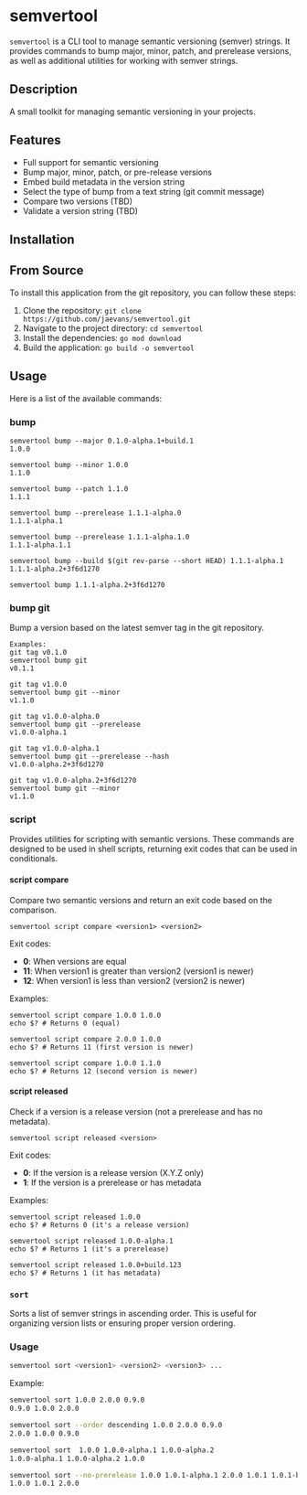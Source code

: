 # semvertool

`semvertool` is a CLI tool to manage semantic versioning (semver) strings. It provides commands to bump major, minor, patch, and prerelease versions, as well as additional utilities for working with semver strings.

## Description

A small toolkit for managing semantic versioning in your projects.

## Features

- Full support for semantic versioning
- Bump major, minor, patch, or pre-release versions
- Embed build metadata in the version string
- Select the type of bump from a text string (git commit message)
- Compare two versions (TBD)
- Validate a version string (TBD)

## Installation

## From Source

To install this application from the git repository, you can follow these steps:

1. Clone the repository: `git clone https://github.com/jaevans/semvertool.git`
2. Navigate to the project directory: `cd semvertool`
3. Install the dependencies: `go mod download`
4. Build the application: `go build -o semvertool`

## Usage

Here is a list of the available commands:

### bump

```shell
semvertool bump --major 0.1.0-alpha.1+build.1
1.0.0

semvertool bump --minor 1.0.0
1.1.0

semvertool bump --patch 1.1.0
1.1.1

semvertool bump --prerelease 1.1.1-alpha.0
1.1.1-alpha.1

semvertool bump --prerelease 1.1.1-alpha.1.0
1.1.1-alpha.1.1

semvertool bump --build $(git rev-parse --short HEAD) 1.1.1-alpha.1
1.1.1-alpha.2+3f6d1270

semvertool bump 1.1.1-alpha.2+3f6d1270
```

### bump git

Bump a version based on the latest semver tag in the git repository.

```shell
Examples:
git tag v0.1.0
semvertool bump git
v0.1.1

git tag v1.0.0
semvertool bump git --minor
v1.1.0

git tag v1.0.0-alpha.0
semvertool bump git --prerelease
v1.0.0-alpha.1

git tag v1.0.0-alpha.1
semvertool bump git --prerelease --hash
v1.0.0-alpha.2+3f6d1270

git tag v1.0.0-alpha.2+3f6d1270
semvertool bump git --minor
v1.1.0
```

### script

Provides utilities for scripting with semantic versions. These commands are designed to be used in shell scripts, returning exit codes that can be used in conditionals.

#### script compare

Compare two semantic versions and return an exit code based on the comparison.

```shell
semvertool script compare <version1> <version2>
```

Exit codes:
- **0**: When versions are equal
- **11**: When version1 is greater than version2 (version1 is newer)
- **12**: When version1 is less than version2 (version2 is newer)

Examples:

```shell
semvertool script compare 1.0.0 1.0.0
echo $? # Returns 0 (equal)

semvertool script compare 2.0.0 1.0.0
echo $? # Returns 11 (first version is newer)

semvertool script compare 1.0.0 1.1.0
echo $? # Returns 12 (second version is newer)
```

#### script released

Check if a version is a release version (not a prerelease and has no metadata).

```shell
semvertool script released <version>
```

Exit codes:
- **0**: If the version is a release version (X.Y.Z only)
- **1**: If the version is a prerelease or has metadata

Examples:

```shell
semvertool script released 1.0.0
echo $? # Returns 0 (it's a release version)

semvertool script released 1.0.0-alpha.1
echo $? # Returns 1 (it's a prerelease)

semvertool script released 1.0.0+build.123
echo $? # Returns 1 (it has metadata)
```

### `sort`

Sorts a list of semver strings in ascending order. This is useful for organizing version lists or ensuring proper version ordering.

### Usage

```bash
semvertool sort <version1> <version2> <version3> ...
```

Example:

```bash
semvertool sort 1.0.0 2.0.0 0.9.0
0.9.0 1.0.0 2.0.0

semvertool sort --order descending 1.0.0 2.0.0 0.9.0
2.0.0 1.0.0 0.9.0

semvertool sort  1.0.0 1.0.0-alpha.1 1.0.0-alpha.2
1.0.0-alpha.1 1.0.0-alpha.2 1.0.0

semvertool sort --no-prerelease 1.0.0 1.0.1-alpha.1 2.0.0 1.0.1 1.0.1-beta.1
1.0.0 1.0.1 2.0.0
```
